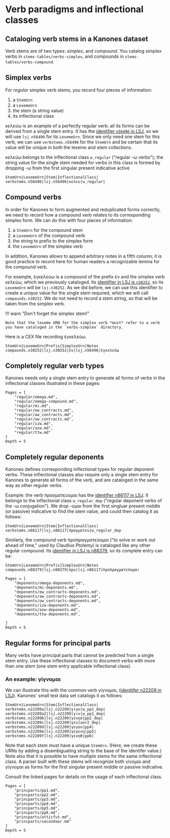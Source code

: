 # Verb paradigms and inflectional classes


## Cataloging verb stems in a Kanones dataset

Verb stems are of two types: *simplex*, and *compound*. You catalog simplex verbs in `stems-tables/verbs-simplex`, and compounds in `stems-tables/verbs-compound`.


## Simplex verbs

For *regular* simplex verb stems, you record four pieces of information:

1. a `StemUrn`
2. a `LexemeUrn`
3. the stem (a string value)
4. its inflectional class

κελεύω is an example of a perfectly regular verb:  all its forms can be derived from a single stem entry.  It has the [identifier `n56496` in LSJ](http://folio2.furman.edu/lsj/?urn=urn:cite2:hmt:lsj.chicago_md:n56496), so we will use `lsj.n56496` for its `LexemeUrn`.  Since we only need one stem for this verb, we can use `verbstems.n56496` for the `StemUrn` and be certain that its value will be unique in both the lexeme and stem collections.

κελεύω belongs to the inflectional class `w_regular` ("regular -ω verbs"); the string value for the single stem needed for verbs in this class is formed by dropping -ω from the first singular present indicative active


```
StemUrn|LexemeUrn|Stem|InflectionalClass|
verbstems.n56496|lsj.n56496|κελευ|w_regular|
```


## Compound verbs

In order for Kanones to form augmented and reduplicated forms correctly, we need to record how a compound verb relates to its corresponding simplex form.  We can do this with four pieces of information:

1. a `StemUrn` for the compound stem
1. a `LexemeUrn` of the compound verb
1. the string to prefix to the simplex form
1. the `LexemeUrn` of the simplex verb

In addition, Kanones allows to append arbitrary notes in a fifth column; it is good practice to record here for human readers a recognizable lemma for the compound verb.

For example, ἐγκελεύω is a compound of the prefix ἐν and the simplex verb κελεύω, which we previously cataloged.  Its [identifier in LSJ is `n30252`](http://folio2.furman.edu/lsj/?urn=urn:cite2:hmt:lsj.chicago_md:n30252), so its `LexemeUrn` will be `lsj.n30252`. As we did before, we can use this identifier to create a unique value for the single stem required, which we will call `compounds.n30252`.  We do not need to record a stem string, so that will be taken from the simplex verb. 


!!! warn "Don't forget the simplex stem!"

    Note that the lexeme URN for the simplex verb *must* refer to a verb you have cataloged in the `verbs-simplex` directory. 


Here is a CEX file recording ἐγκελεύω.


```
StemUrn|LexemeUrn|Prefix|SimplexUrn|Notes
compounds.n30252|lsj.n30252|ἐν|lsj.n56496|ἐγκελεύω
```



## Completely regular verb types

Kanones needs only a single stem entry to generate all forms of verbs in the inflectional classes illustrated in these pages:


```@contents
Pages = [
    "regular/omega.md",
    "regular/omega-compound.md",
    "regular/mi.md",
    "regular/ew_contracts.md",
    "regular/aw_contracts.md",
    "regular/ow_contracts.md",
    "regular/izw.md",
    "regular/azw.md",
    "regular/ttw.md"
]
Depth = 5
```




## Completely regular deponents

Kanones defines corresponding inflectional types for regular deponent verbs.  These inflectional classes also require only a single stem entry for Kanones to generate all forms of the verb, and are cataloged in the same way as other regular verbs.

Example:  the verb πραγματεύομαι has the [identifier n86117 in LSJ](http://folio2.furman.edu/lsj/?urn=urn:cite2:hmt:lsj.chicago_md:n86117).  It belongs to the inflectional class `w_regular_dep` ("regular deponent verbs of the -ω conjugation").  We drop -ομαι from the first singluar present middle (or passive) indicative to find the stem value, and could then catalog it as follows:


```
StemUrn|LexemeUrn|Stem|InflectionalClass|
verbstems.n86117|lsj.n86117|πραγματευ|w_regular_dep
```


Similarly, the compound verb προπραγματεύομαι ("to solve or work out ahead of time," used by Claudius Ptolemy) is cataloged like any other regular compound.  Its [identifier in LSJ is n88379](http://folio2.furman.edu/lsj/?urn=urn:cite2:hmt:lsj.chicago_md:n88379), so its complete entry can be:


```
StemUrn|LexemeUrn|Prefix|SimplexUrn|Notes
compounds.n88379|lsj.n88379|προ|lsj.n86117|προπραγματεύομαι
```



```@contents
Pages = [
    "deponents/omega-deponents.md",
    "deponents/mi-deponents.md",
    "deponents/ew_contracts-deponents.md",
    "deponents/aw_contracts-deponents.md",
    "deponents/ow_contracts-deponents.md",
    "deponents/izw-deponents.md",
    "deponents/azw-deponents.md",
    "deponents/ttw-deponents.md",
    
]
Depth = 5
```


## Regular forms for principal parts

Many verbs have principal parts that cannot be predicted from a single stem entry.  Use these inflectional classes to document verbs with more than one stem (one stem entry applicable inflectional class).


### An example: γίγνομαι

We can illustrate this with the common verb γίγνομαι, ([idenitifer n22209 in LSJ](http://folio2.furman.edu/lsj/?urn=urn:cite2:hmt:lsj.chicago_md:n22209)). Kanones' small test data set catalogs it as follows:


```
StemUrn|LexemeUrn|Stem|InflectionalClass|
verbstems.n22209a|lsj.n22209|γιγν|w_pp1_dep|
verbstems.n22209a2|lsj.n22209|γιν|w_pp1_dep|
verbstems.n22209b|lsj.n22209|γενησ|pp2_dep|
verbstems.n22209c|lsj.n22209|γεν|aor2_dep|
verbstems.n22209d|lsj.n22209|γεγον|pp4|
verbstems.n22209e|lsj.n22209|γεγενη|pp5|
verbstems.n22209f|lsj.n22209|γενηθ|pp6|
```

Note that each stem must have a unique `StemUrn`.  (Here, we create these URNs by adding a disambiguating string to the base of the identifer value.)  Note also that it is possible to have multiple stems for the same inflectional class.  A parser built with these stems will recognize both γίνομαι and γίγνομαι as forms for the first singular present middle or passive indicative.


Consult the linked pages for details on the usage of each inflectional class.

```@contents
Pages = [
    "princparts/pp1.md",
    "princparts/pp2.md",
    "princparts/pp3.md",
    "princparts/pp4.md",
    "princparts/pp5.md",
    "princparts/pp6.md",
    "princparts/atticfut.md",
    "princparts/secondaor.md"    
]
Depth = 5
```